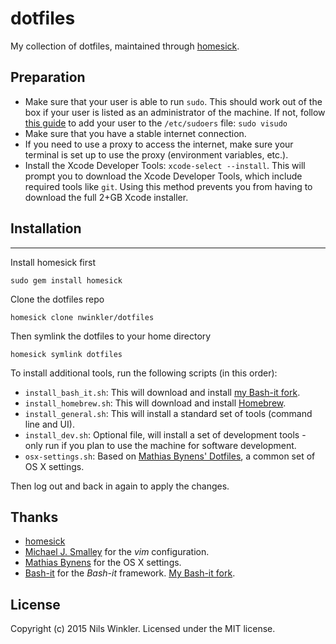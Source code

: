 dotfiles
========

My collection of dotfiles, maintained through [homesick](https://github.com/technicalpickles/homesick).

## Preparation

* Make sure that your user is able to run `sudo`. This should work out of the box if your user is listed as an administrator of the machine. If not, follow [this guide](http://osxdaily.com/2014/02/06/add-user-sudoers-file-mac/) to add your user to the `/etc/sudoers` file: `sudo visudo`
* Make sure that you have a stable internet connection.
* If you need to use a proxy to access the internet, make sure your terminal is set up to use the proxy (environment variables, etc.).
* Install the Xcode Developer Tools: `xcode-select --install`. This will prompt you to download the Xcode Developer Tools, which include required tools like `git`. Using this method prevents you from having to download the full 2+GB Xcode installer.

## Installation
------------

Install homesick first

    sudo gem install homesick

Clone the dotfiles repo

    homesick clone nwinkler/dotfiles

Then symlink the dotfiles to your home directory

    homesick symlink dotfiles

To install additional tools, run the following scripts (in this order):

* `install_bash_it.sh`: This will download and install [my Bash-it fork](https://github.com/nwinkler/bash-it).
* `install_homebrew.sh`: This will download and install [Homebrew](https://brew.sh).
* `install_general.sh`: This will install a standard set of tools (command line and UI).
* `install_dev.sh`: Optional file, will install a set of development tools - only run if you plan to use the machine for software development.
* `osx-settings.sh`: Based on [Mathias Bynens' Dotfiles](https://github.com/mathiasbynens/dotfiles), a common set of OS X settings.

Then log out and back in again to apply the changes.

Thanks
------

* [homesick](https://github.com/technicalpickles/homesick)
* [Michael J. Smalley](https://github.com/michaeljsmalley/dotfiles) for the _vim_ configuration.
* [Mathias Bynens](https://github.com/mathiasbynens/dotfiles) for the OS X settings.
* [Bash-it](https://github.com/bash-it/bash-it) for the _Bash-it_ framework. [My Bash-it fork](https://github.com/nwinkler/bash-it).

License
-------

Copyright (c) 2015 Nils Winkler. Licensed under the MIT license.
